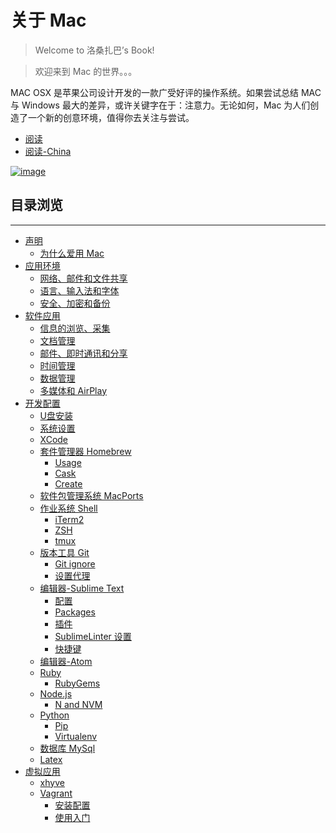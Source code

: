 关于 Mac
====================

>Welcome to 洛桑扎巴’s Book!

>欢迎来到 Mac 的世界。。。

MAC OSX 是苹果公司设计开发的一款广受好评的操作系统。如果尝试总结 MAC 与 Windows 最大的差异，或许关键字在于：注意力。无论如何，Mac 为人们创造了一个新的创意环境，值得你去关注与尝试。

* [阅读](http://mba811.gitbooks.io/about-mac/)
* [阅读-China](http://11ten.gitcafe.io/book-m/)

[![image](http://7q5cfr.com1.z0.glb.clouddn.com/cover.jpg)](http://mba811.gitbooks.io/about-mac/content/)

## 目录浏览 

----

  * [声明](https://github.com/mba811/about-mac/blob/master/book/copyright.md)
    * [为什么爱用 Mac](https://github.com/mba811/about-mac/blob/master/book/README.md)
  * [应用环境](https://github.com/mba811/about-mac/blob/master/Application-Environment/README.md)
    * [网络、邮件和文件共享](https://github.com/mba811/about-mac/blob/master/Application-Environment/Internet-email-and-file-sharing/README.md)
    * [语言、输入法和字体](https://github.com/mba811/about-mac/blob/master/Application-Environment/Language-input-method-and-fonts/README.md)
    * [安全、加密和备份](https://github.com/mba811/about-mac/blob/master/Application-Environment/Security-encryption-and-backup/README.md)
  * [软件应用](https://github.com/mba811/about-mac/blob/master/Software-Applications/README.md)
    * [信息的浏览、采集](https://github.com/mba811/about-mac/blob/master/Software-Applications/Information-browsing-collection/README.md)
    * [文档管理](https://github.com/mba811/about-mac/blob/master/Software-Applications/Document-Management/README.md)
    * [邮件、即时通讯和分享](https://github.com/mba811/about-mac/blob/master/Software-Applications/E-mail-instant-messaging-and-sharing/README.md)
    * [时间管理](https://github.com/mba811/about-mac/blob/master/Software-Applications/Time-Management/README.md)
    * [数据管理](https://github.com/mba811/about-mac/blob/master/Software-Applications/Data-Management/README.md)
    * [多媒体和 AirPlay](https://github.com/mba811/about-mac/blob/master/Software-Applications/Multimedia-and-AirPlay/README.md)
  * [开发­配置](https://github.com/mba811/about-mac/blob/master/Development-Application/README.md)
    * [U盘安装](https://github.com/mba811/about-mac/blob/master/Development-Application/U/README.md)
    * [系统设置](https://github.com/mba811/about-mac/blob/master/Development-Application/SystemPreferences/README.md)
    * [XCode](https://github.com/mba811/about-mac/blob/master/Development-Application/XCode/README.md)
    * [套件管理器 Homebrew](https://github.com/mba811/about-mac/blob/master/Development-Application/Homebrew/README.md)
      * [Usage](https://github.com/mba811/about-mac/blob/master/Development-Application/Homebrew/Usage.md)
      * [Cask](https://github.com/mba811/about-mac/blob/master/Development-Application/Homebrew/Cask.md)
      * [Create](https://github.com/mba811/about-mac/blob/master/Development-Application/Homebrew/create.md)
    * [软件包管理系统 MacPorts](https://github.com/mba811/about-mac/blob/master/Development-Application/MacPorts/README.md)
    * [作业系统 Shell](https://github.com/mba811/about-mac/blob/master/Development-Application/Shell/README.md)
      * [iTerm2](https://github.com/mba811/about-mac/blob/master/Development-Application/Shell/iterm.md)
      * [ZSH](https://github.com/mba811/about-mac/blob/master/Development-Application/Shell/zsh.md)
      * [tmux](https://github.com/mba811/about-mac/blob/master/Development-Application/Shell/tmux.md)
    * [版本工具 Git](https://github.com/mba811/about-mac/blob/master/Development-Application/Git/README.md)
      * [Git ignore](https://github.com/mba811/about-mac/blob/master/Development-Application/Git/gitignore.md)
      * [设置代理](https://github.com/mba811/about-mac/blob/master/Development-Application/Git/proxy.md)
    * [编辑器-Sublime Text](https://github.com/mba811/about-mac/blob/master/Development-Application/SublimeText/README.md)
      * [配置](https://github.com/mba811/about-mac/blob/master/Development-Application/SublimeText/Preferences.md)
      * [Packages](https://github.com/mba811/about-mac/blob/master/Development-Application/SublimeText/Packages.md)
      * [插件](https://github.com/mba811/about-mac/blob/master/Development-Application/SublimeText/Plugins.md)
      * [SublimeLinter 设置](https://github.com/mba811/about-mac/blob/master/Development-Application/SublimeText/SublimeLinter.md)
      * [快捷键](https://github.com/mba811/about-mac/blob/master/Development-Application/SublimeText/Shortcuts.md)
    * [编辑器-Atom](https://github.com/mba811/about-mac/blob/master/Development-Application/Atom/README.md)
    * [Ruby](https://github.com/mba811/about-mac/blob/master/Development-Application/Ruby/README.md)
      * [RubyGems](https://github.com/mba811/about-mac/blob/master/Development-Application/Ruby/RubyGems.md)
    * [Node.js](https://github.com/mba811/about-mac/blob/master/Development-Application/Node.js/README.md)
      * [N and NVM](https://github.com/mba811/about-mac/blob/master/Development-Application/Node.js/n-and-nvm.md)
    * [Python](https://github.com/mba811/about-mac/blob/master/Development-Application/Python/README.md)
      * [Pip](https://github.com/mba811/about-mac/blob/master/Development-Application/Python/pip.md)
      * [Virtualenv](https://github.com/mba811/about-mac/blob/master/Development-Application/Python/virtualenv.md)
    * [数据库 MySql](https://github.com/mba811/about-mac/blob/master/Development-Application/MySql/README.md)
    * [Latex](https://github.com/mba811/about-mac/blob/master/Development-Application/Latex/README.md)
  * [虚拟应用](https://github.com/mba811/about-mac/blob/master/Virtual-Technology/README.md)
    * [xhyve](https://github.com/mba811/about-mac/blob/master/Virtual-Technology/xhyve.md)
    * [Vagrant](https://github.com/mba811/about-mac/blob/master/Virtual-Technology/Vagrant/README.md)
      * [安装配置](https://github.com/mba811/about-mac/blob/master/Virtual-Technology/Vagrant/Installation.md)
      * [使用入门](https://github.com/mba811/about-mac/blob/master/Virtual-Technology/Vagrant/Use.md)

